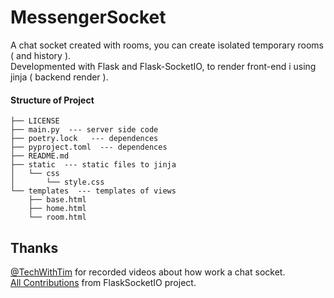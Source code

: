 # MessengerSocket
A chat socket created with rooms, you can create isolated temporary rooms ( and history ).</br>
Developmented with Flask and Flask-SocketIO, to render front-end i using jinja ( backend render ).

#### Structure of Project

    ├── LICENSE 
    ├── main.py  --- server side code
    ├── poetry.lock   --- dependences
    ├── pyproject.toml  --- dependences
    ├── README.md 
    ├── static  --- static files to jinja
    │   └── css
    │       └── style.css
    └── templates  --- templates of views
        ├── base.html
        ├── home.html
        └── room.html



## Thanks 
<a href="https://www.youtube.com/@TechWithTim">@TechWithTim</a> for recorded videos about how work a chat socket.</br>
<a href="https://flask-socketio.readthedocs.io/en/latest/">All Contributions</a> from FlaskSocketIO project.
